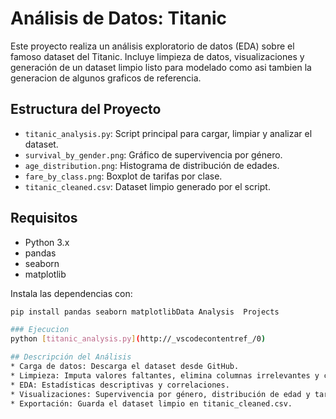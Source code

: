 # Análisis de Datos: Titanic

Este proyecto realiza un análisis exploratorio de datos (EDA) sobre el famoso dataset del Titanic. Incluye limpieza de datos, visualizaciones y generación de un dataset limpio listo para modelado como asi tambien la generacion de algunos graficos de referencia.

## Estructura del Proyecto

- `titanic_analysis.py`: Script principal para cargar, limpiar y analizar el dataset.
- `survival_by_gender.png`: Gráfico de supervivencia por género.
- `age_distribution.png`: Histograma de distribución de edades.
- `fare_by_class.png`: Boxplot de tarifas por clase.
- `titanic_cleaned.csv`: Dataset limpio generado por el script.

## Requisitos

- Python 3.x
- pandas
- seaborn
- matplotlib

Instala las dependencias con:

```sh
pip install pandas seaborn matplotlibData Analysis  Projects

### Ejecucion
python [titanic_analysis.py](http://_vscodecontentref_/0)

## Descripción del Análisis
* Carga de datos: Descarga el dataset desde GitHub.
* Limpieza: Imputa valores faltantes, elimina columnas irrelevantes y codifica variables categóricas.
* EDA: Estadísticas descriptivas y correlaciones.
* Visualizaciones: Supervivencia por género, distribución de edad y tarifas por clase.
* Exportación: Guarda el dataset limpio en titanic_cleaned.csv.
